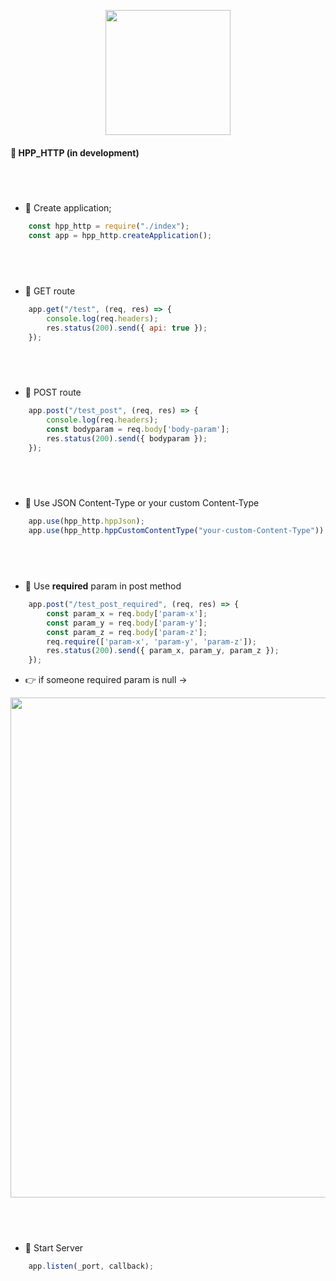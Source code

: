 
<p style="text-align:center" >
<img src="https://miro.medium.com/max/4000/0*9MuDUrkFfwXvA8J5.png" width="200rem">
</p>

#### 🥤 HPP_HTTP (in development)

## <br>

- 🧶 Create application;
```js
    const hpp_http = require("./index");
    const app = hpp_http.createApplication();
```

## <br>

- 🧶 GET route
```js
    app.get("/test", (req, res) => {
        console.log(req.headers);
        res.status(200).send({ api: true });
    });
```

## <br>

- 🧶 POST route
```js
    app.post("/test_post", (req, res) => {
        console.log(req.headers);
        const bodyparam = req.body['body-param'];
        res.status(200).send({ bodyparam });
    });
```

## <br>

- 🧶 Use JSON Content-Type or your custom Content-Type
```js
    app.use(hpp_http.hppJson);
    app.use(hpp_http.hppCustomContentType("your-custom-Content-Type"))
```
## <br>

- 🧶 Use <strong>required</strong> param in post method

```js
    app.post("/test_post_required", (req, res) => {
        const param_x = req.body['param-x'];
        const param_y = req.body['param-y'];
        const param_z = req.body['param-z'];
        req.require(['param-x', 'param-y', 'param-z']);
        res.status(200).send({ param_x, param_y, param_z });
    });
```

- 👉 if someone required param is null ->
<img src="https://i.imgur.com/OJfdnxy.png" width="800rem" >

## <br>

- 🧶 Start Server
```js
    app.listen(_port, callback);
```

